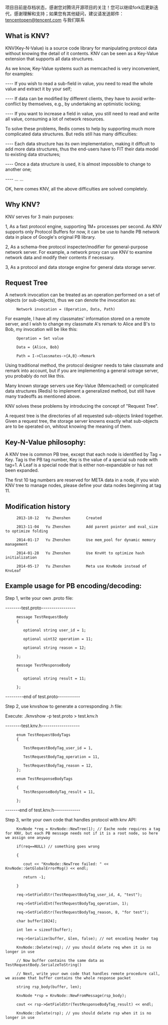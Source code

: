 项目目前是存档状态，感谢您对腾讯开源项目的关注！您可以继续fork后更新迭代，感谢理解和支持；如果您有其他疑问，建议请发送邮件：tencentopen@tencent.com 与我们联系
 
 
 What is KNV?
------------------------------------------
 KNV(Key-N-Value) is a source code library for manipulating protocol data without knowing the detail of it contents. KNV can be seen as a Key-Value extension that supports all data structures.
 
 As we know, Key-Value systems such as memcached is very inconvenient, for examples:
 
 ---- If you wish to read a sub-field in value, you need to read the whole value and extract it by your self;

 ---- If data can be modified by different clients, they have to avoid write-conflict by themselves, e.g., by undertaking an optimistic locking;

 ---- If you want to increase a field in value, you still need to read and write all value, consuming a lot of network resources.

 To solve these problems, Redis comes to help by supporting much more complicated data structures. But redis still has many difficulties:
 
 ---- Each data structure has its own implementation, making it diffcult to add more data structures, thus the end-users have to FIT their data model to existing data structures;

 ---- Once a data structure is used, it is almost impossible to change to another one;

 ---- ... ...

 OK, here comes KNV, all the above difficulties are solved completely.
 
 
  Why KNV?
------------------------------------------
 KNV serves for 3 main purposes:
 
   1, As a fast protocol engine, supporting 1M+ processes per second. As KNV supports only Protocol Buffers for now, it can be use to handle PB network data in place of Google's original PB library.

   2, As a schema-free protocol inspecter/modifier for general-purpose network server. For example, a network proxy can use KNV to examine network data and modify their contents if necessary.

   3, As a protocol and data storage engine for general data storage server.


 Request Tree
------------------------------------------
 A network invocation can be treated as an operation performed on a set of objects (or sub-objects), thus we can denote the invocation as:
 
         Network invocation = (Operation, Data, Path)

 For example, I have all my classmates' information stored on a remote server, and I wish to change my classmate A's remark to Alice and B's to Bob, my invocation will be like this:
          
         Operation = Set value
         
         Data = {Alice, Bob}
         
         Path = I->Classmates->{A,B}->Remark
         
 Using traditional method, the protocol designer needs to take classmate and remark into account, but if you are implementing a general sotrage server, you probably do not like this.
 
 Many known storage servers use Key-Value (Memcached) or complicated data structures (Redis) to implement a generalized method, but still have many tradeoffs as mentioned above.
 
 KNV solves these problems by introducing the concept of "Request Tree".
 
 A request tree is the directories of all requested sub-objects linked together. Given a request tree, the storage server knowns exactly what sub-objects are to be operated on, whitout knowing the meaning of them.


 Key-N-Value philosophy:
------------------------------------------
  A KNV tree is common PB tree, except that each node is identified by Tag + Key.
  Tag is the PB tag number, Key is the value of a special sub node with tag=1.
  A Leaf is a special node that is either non-expandable or has not been expanded.

  The first 10 tag numbers are reserved for META data in a node,
  if you wish KNV tree to manage nodes, please define your data nodes beginning at tag 11.


Modification history
------------------------------------------
         2013-10-12   Yu Zhenshen       Created
         
         2013-11-04   Yu Zhenshen       Add parent pointer and eval_size to optimize folding
         
         2014-01-17   Yu Zhenshen       Use mem_pool for dynamic memory management
         
         2014-01-28   Yu Zhenshen       Use KnvHt to optimize hash initialization
         
         2014-05-17   Yu Zhenshen       Meta use KnvNode instead of KnvLeaf


Example usage for PB encoding/decoding:
------------------------------------------

Step 1, write your own .proto file:

--------test.proto-----------------

         message TestRequestBody
         {
         
         	optional string user_id = 1;
         	
         	optional uint32 operation = 11;
         	
         	optional string reason = 12;
         	
         };
         
         message TestResponseBody
         {
         
         	optional string result = 11;
         	
         };
         
---------end of test.proto-----------

Step 2, use knvshow to generate a corresponding .h file:

Execute:
         ./knvshow -p test.proto > test.knv.h

--------test.knv.h-------------------
         
         enum TestRequestBodyTags
         {
         
         	TestRequestBodyTag_user_id = 1,
         	
         	TestRequestBodyTag_operation = 11,
         	
         	TestRequestBodyTag_reason = 12,
         };
          
         enum TestResponseBodyTags
         
         {
         	TestResponseBodyTag_result = 11,
         	
         };
         
-------end of test.knv.h-------------


Step 3, write your own code that handles protocol with knv API:

         KnvNode *req = KnvNode::NewTree(1); // Eache node requires a tag for KNV, but each PB message needs not if it is a root node, so here we assign one anyway
         
         if(req==NULL) // something goes wrong
         
         {
         
         	cout << "KnvNode::NewTree failed: " << KnvNode::GetGlobalErrorMsg() << endl;
         	
         	return -1;
         	
         }
         
         req->SetFieldStr(TestRequestBodyTag_user_id, 4, "test");
         
         req->SetFieldInt(TestRequestBodyTag_operation, 1);
         
         req->SetFieldStr(TestRequestBodyTag_reason, 8, "for test");
         
         char buffer[1024];
         
         int len = sizeof(buffer);
         
         req->Serialize(buffer, &len, false); // not encoding header tag
         
         KnvNode::Delete(req); // you should delete req when it is no longer in use
         
         // Now buffer contains the same data as TestRequestBody.SerialzeToString()
         
         // Next, write your own code that handles remote procedure call, we assume that buffer contains the whole response packet
         
         string rsp_body(buffer, len);
         
         KnvNode *rsp = KnvNode::NewFromMessage(rsp_body);
         
         cout << rsp->GetFieldStr(TestResponseBodyTag_result) << endl;
         
         KnvNode::Delete(rsp); // you should delete rsp when it is no longer in use
